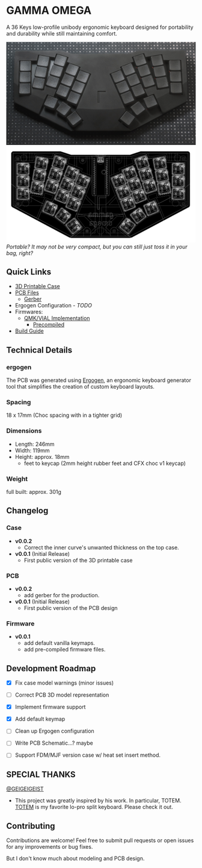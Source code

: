 # GAMMA OMEGA

A 36 Keys low-profile unibody ergonomic keyboard designed for portability and durability while still maintaining comfort.

![Gamma-Omega](images/gamma.jpg)
![Gamma-Omega-Wireframe](images/wireframe.png)
*Portable? It may not be very compact, but you can still just toss it in your bag, right?*

## Quick Links

- [3D Printable Case](cases/)
- [PCB Files](pcb/)
  - [Gerber](pcb/gerber/)
- Ergogen Configuration - *TODO*
- Firmwares:
  - [QMK/VIAL Implementation](firmwares/QMK/gamma_omega/)
    - [Precompiled](firmwares/precompiled/)
- [Build Guide](BUILD_GUIDE.md)

## Technical Details

### ergogen
The PCB was generated using [Ergogen](https://github.com/ergogen/ergogen), an ergonomic keyboard generator tool that simplifies the creation of custom keyboard layouts.

### Spacing

18 x 17mm (Choc spacing with in a tighter grid)

### Dimensions

 - Length: 246mm
 -  Width: 119mm
 - Height: approx. 18mm 
   - feet to keycap (2mm height rubber feet and CFX choc v1 keycap)

### Weight

full built: approx. 301g

## Changelog

### Case
- **v0.0.2**
  - Correct the inner curve's unwanted thickness on the top case.
- **v0.0.1** (Initial Release)
  - First public version of the 3D printable case

### PCB
- **v0.0.2**
  - add gerber for the production.
- **v0.0.1** (Initial Release)
  - First public version of the PCB design

### Firmware
 - **v0.0.1**
   - add default vanilla keymaps.
   - add pre-compiled firmware files.

## Development Roadmap

- [x] Fix case model warnings (minor issues)
- [ ] Correct PCB 3D model representation
- [x] Implement firmware support
- [x] Add default keymap
- [ ] Clean up Ergogen configuration
- [ ] Write PCB Schematic...? maybe
- [ ] Support FDM/MJF version case w/ heat set insert method.


## SPECIAL THANKS 

[@GEIGEIGEIST](https://github.com/GEIGEIGEIST)
- This project was greatly inspired by his work. In particular, TOTEM. [TOTEM](https://github.com/GEIGEIGEIST/totem) is my favorite lo-pro split keyboard. Please check it out.​​​​​​​​​​​​​​​​

## Contributing

Contributions are welcome! Feel free to submit pull requests or open issues for any improvements or bug fixes.

But I don't know much about modeling and PCB design.
